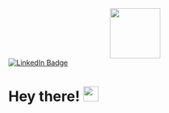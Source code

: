 

<!--
**kalynstricklin/kalynstricklin** is a ✨ _special_ ✨ repository because its `README.md` (this file) appears on your GitHub profile.
-->

<div id="header" align="center">
  <img src="https://media.giphy.com/media/12KPpBIdG8kqIg/giphy.gif" width="100"/>
</div>

<div id="badges">
  <a href="https://www.linkedin.com/in/kalyn-stricklin-46451a279/">
  <img src="https://img.shields.io/badge/LinkedIn-pink?logo=linkedin&logoColor=white&style=for-the-badge" alt="LinkedIn Badge"/>
  </a>
  <h1>
    Hey there!
    <img src="https://media.giphy.com/media/hvRJCLFzcasrR4ia7z/giphy.gif" width="30px"/>
  </h1>
</div>
